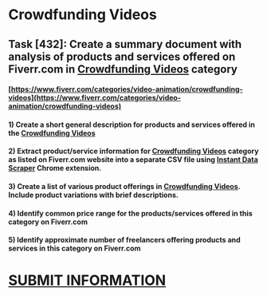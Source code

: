 # Crowdfunding Videos
## Task [432]: Create a summary document with analysis of products and services offered on Fiverr.com in [Crowdfunding Videos](https://www.fiverr.com/categories/video-animation/crowdfunding-videos) category
#### [https://www.fiverr.com/categories/video-animation/crowdfunding-videos](https://www.fiverr.com/categories/video-animation/crowdfunding-videos)
#### 1) Create a short general description for products and services offered in the [Crowdfunding Videos](https://www.fiverr.com/categories/video-animation/crowdfunding-videos)
#### 2) Extract product/service information for [Crowdfunding Videos](https://www.fiverr.com/categories/video-animation/crowdfunding-videos) category as listed on Fiverr.com website into a separate CSV file using [Instant Data Scraper](https://chrome.google.com/webstore/detail/instant-data-scraper/ofaokhiedipichpaobibbnahnkdoiiah) Chrome extension.
#### 3) Create a list of various product offerings in [Crowdfunding Videos](https://www.fiverr.com/categories/video-animation/crowdfunding-videos). Include product variations with brief descriptions.
#### 4) Identify common price range for the products/services offered in this category on Fiverr.com
#### 5) Identify approximate number of freelancers offering products and services in this category on Fiverr.com

# [SUBMIT INFORMATION](https://forms.office.com/r/8AEKjkLxKG)
